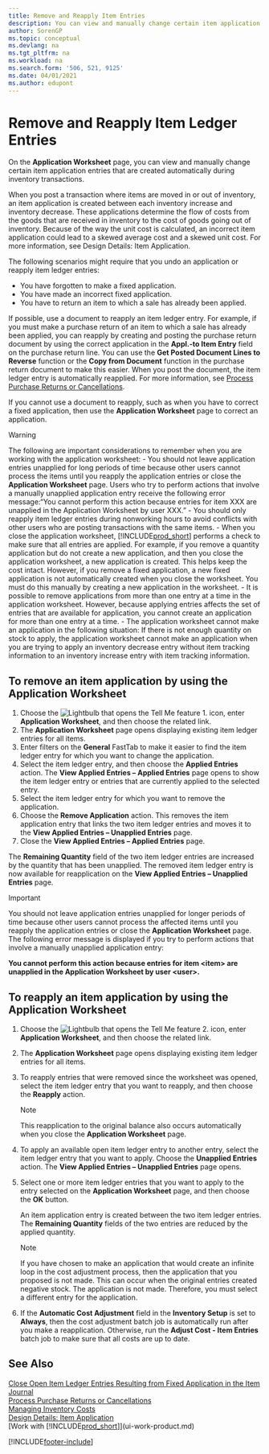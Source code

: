 ```yaml
---
title: Remove and Reapply Item Entries
description: You can view and manually change certain item application entries that are created automatically during inventory transactions.
author: SorenGP
ms.topic: conceptual
ms.devlang: na
ms.tgt_pltfrm: na
ms.workload: na
ms.search.form: '506, 521, 9125'
ms.date: 04/01/2021
ms.author: edupont
---
```

# <a name="remove-and-reapply-item-ledger-entries" />Remove and Reapply Item Ledger Entries
On the **Application Worksheet** page, you can view and manually change certain item application entries that are created automatically during inventory transactions.  

When you post a transaction where items are moved in or out of inventory, an item application is created between each inventory increase and inventory decrease. These applications determine the flow of costs from the goods that are received in inventory to the cost of goods going out of inventory. Because of the way the unit cost is calculated, an incorrect item application could lead to a skewed average cost and a skewed unit cost. For more information, see Design Details: Item Application.

The following scenarios might require that you undo an application or reapply item ledger entries:

- You have forgotten to make a fixed application.
- You have made an incorrect fixed application.
- You have to return an item to which a sale has already been applied.

If possible, use a document to reapply an item ledger entry. For example, if you must make a purchase return of an item to which a sale has already been applied, you can reapply by creating and posting the purchase return document by using the correct application in the **Appl.-to Item Entry** field on the purchase return line. You can use the **Get Posted Document Lines to Reverse** function or the **Copy from Document** function in the purchase return document to make this easier. When you post the document, the item ledger entry is automatically reapplied. For more information, see [Process Purchase Returns or Cancellations](purchasing-how-process-purchase-returns-cancellations.md).

If you cannot use a document to reapply, such as when you have to correct a fixed application, then use the **Application Worksheet** page to correct an application.

> [!Warning]  
> The following are important considerations to remember when you are working with the application worksheet:
    - You should not leave application entries unapplied for long periods of time because other users cannot process the items until you reapply the application entries or close the **Application Worksheet** page. Users who try to perform actions that involve a manually unapplied application entry receive the following error message:“You cannot perform this action because entries for item XXX are unapplied in the Application Worksheet by user XXX.”
    - You should only reapply item ledger entries during nonworking hours to avoid conflicts with other users who are posting transactions with the same items.
    - When you close the application worksheet, [!INCLUDE[prod_short](includes/prod_short.md)] performs a check to make sure that all entries are applied. For example, if you remove a quantity application but do not create a new application, and then you close the application worksheet, a new application is created. This helps keep the cost intact. However, if you remove a fixed application, a new fixed application is not automatically created when you close the worksheet. You must do this manually by creating a new application in the worksheet.
    - It is possible to remove applications from more than one entry at a time in the application worksheet. However, because applying entries affects the set of entries that are available for application, you cannot create an application for more than one entry at a time.
    - The application worksheet cannot make an application in the following situation: If there is not enough quantity on stock to apply, the application worksheet cannot make an application when you are trying to apply an inventory decrease entry without item tracking information to an inventory increase entry with item tracking information.

## <a name="to-remove-an-item-application-by-using-the-application-worksheet" />To remove an item application by using the Application Worksheet

1.  Choose the ![Lightbulb that opens the Tell Me feature 1.](media/ui-search/search_small.png "Tell me what you want to do") icon, enter **Application Worksheet**, and then choose the related link.  
2.  The **Application Worksheet** page opens displaying existing item ledger entries for all items.  
3.  Enter filters on the **General** FastTab to make it easier to find the item ledger entry for which you want to change the application.  
4.  Select the item ledger entry, and then choose the **Applied Entries** action. The **View Applied Entries – Applied Entries** page opens to show the item ledger entry or entries that are currently applied to the selected entry.  
5.  Select the item ledger entry for which you want to remove the application.  
6.  Choose the **Remove Application** action. This removes the item application entry that links the two item ledger entries and moves it to the **View Applied Entries – Unapplied Entries** page.  
7.  Close the **View Applied Entries – Applied Entries** page.  

 The **Remaining Quantity** field of the two item ledger entries are increased by the quantity that has been unapplied. The removed item ledger entry is now available for reapplication on the **View Applied Entries – Unapplied Entries** page.  

> [!IMPORTANT]  
>  You should not leave application entries unapplied for longer periods of time because other users cannot process the affected items until you reapply the application entries or close the **Application Worksheet** page. The following error message is displayed if you try to perform actions that involve a manually unapplied application entry:  
>   
>  **You cannot perform this action because entries for item \<item\> are unapplied in the Application Worksheet by user \<user\>.**  

## <a name="to-reapply-an-item-application-by-using-the-application-worksheet" />To reapply an item application by using the Application Worksheet

1.  Choose the ![Lightbulb that opens the Tell Me feature 2.](media/ui-search/search_small.png "Tell me what you want to do") icon, enter **Application Worksheet**, and then choose the related link.  
2.  The **Application Worksheet** page opens displaying existing item ledger entries for all items.  
3.  To reapply entries that were removed since the worksheet was opened, select the item ledger entry that you want to reapply, and then choose the **Reapply** action.  

    > [!NOTE]  
    >  This reapplication to the original balance also occurs automatically when you close the **Application Worksheet** page.  
4.  To apply an available open item ledger entry to another entry, select the item ledger entry that you want to apply. Choose the **Unapplied Entries** action. The **View Applied Entries – Unapplied Entries** page opens.  
5.  Select one or more item ledger entries that you want to apply to the entry selected on the **Application Worksheet** page, and then choose the **OK** button.  

     An item application entry is created between the two item ledger entries. The **Remaining Quantity** fields of the two entries are reduced by the applied quantity.  

    > [!NOTE]  
    >  If you have chosen to make an application that would create an infinite loop in the cost adjustment process, then the application that you proposed is not made. This can occur when the original entries created negative stock. The application is not made. Therefore, you must select a different entry for the application.  
6.  If the **Automatic Cost Adjustment** field in the **Inventory Setup** is set to **Always**, then the cost adjustment batch job is automatically run after you make a reapplication. Otherwise, run the **Adjust Cost - Item Entries** batch job to make sure that all costs are up to date.  

## <a name="see-also" />See Also

[Close Open Item Ledger Entries Resulting from Fixed Application in the Item Journal](finance-how-to-close-open-item-ledger-entries-resulting-from-fixed-application-in-the-item-journal.md)  
 [Process Purchase Returns or Cancellations](purchasing-how-process-purchase-returns-cancellations.md)  
 [Managing Inventory Costs](finance-manage-inventory-costs.md)   
 [Design Details: Item Application](design-details-item-application.md)  
 [Work with [!INCLUDE[prod_short](includes/prod_short.md)]](ui-work-product.md)


[!INCLUDE[footer-include](includes/footer-banner.md)]
